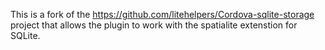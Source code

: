 This is a fork of the https://github.com/litehelpers/Cordova-sqlite-storage project that allows the plugin to work with the spatialite extenstion for SQLite.
